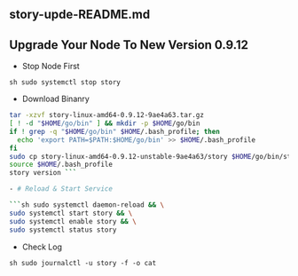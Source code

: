 ## story-upde-README.md
## Upgrade Your Node To New Version 0.9.12
- Stop Node First

```sh sudo systemctl stop story```

- Download Binanry

```sh wget https://story-geth-binaries.s3.us-west-1.amazonaws.com/story-public/story-linux-amd64-0.9.12-9ae4a63.tar.gz
tar -xzvf story-linux-amd64-0.9.12-9ae4a63.tar.gz
[ ! -d "$HOME/go/bin" ] && mkdir -p $HOME/go/bin
if ! grep -q "$HOME/go/bin" $HOME/.bash_profile; then
  echo 'export PATH=$PATH:$HOME/go/bin' >> $HOME/.bash_profile
fi
sudo cp story-linux-amd64-0.9.12-unstable-9ae4a63/story $HOME/go/bin/story
source $HOME/.bash_profile
story version ```

- # Reload & Start Service

```sh sudo systemctl daemon-reload && \
sudo systemctl start story && \
sudo systemctl enable story && \
sudo systemctl status story
```

- Check Log

```sh sudo journalctl -u story -f -o cat ```
  

